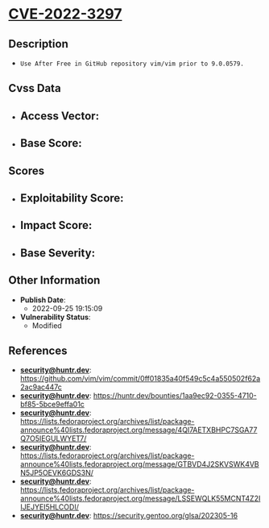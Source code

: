 
# [CVE-2022-3297](https://cve.mitre.org/cgi-bin/cvename.cgi?name=CVE-2022-3297)

## Description

- `Use After Free in GitHub repository vim/vim prior to 9.0.0579.`

## Cvss Data

- **Access Vector**:
  - 
- **Base Score**:
  - 

## Scores

- **Exploitability Score**:
  - 
- **Impact Score**:
  - 
- **Base Severity**:
  - 

## Other Information

- **Publish Date**:
  - 2022-09-25 19:15:09
- **Vulnerability Status**:
  - Modified

## References

- **security@huntr.dev**: https://github.com/vim/vim/commit/0ff01835a40f549c5c4a550502f62a2ac9ac447c
- **security@huntr.dev**: https://huntr.dev/bounties/1aa9ec92-0355-4710-bf85-5bce9effa01c
- **security@huntr.dev**: https://lists.fedoraproject.org/archives/list/package-announce%40lists.fedoraproject.org/message/4QI7AETXBHPC7SGA77Q7O5IEGULWYET7/
- **security@huntr.dev**: https://lists.fedoraproject.org/archives/list/package-announce%40lists.fedoraproject.org/message/GTBVD4J2SKVSWK4VBN5JP5OEVK6GDS3N/
- **security@huntr.dev**: https://lists.fedoraproject.org/archives/list/package-announce%40lists.fedoraproject.org/message/LSSEWQLK55MCNT4Z2IIJEJYEI5HLCODI/
- **security@huntr.dev**: https://security.gentoo.org/glsa/202305-16
